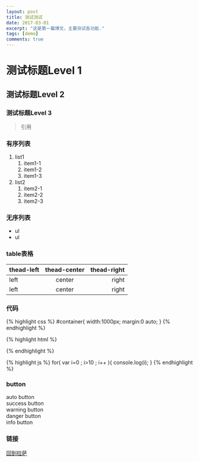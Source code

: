 ```yaml
---
layout: post
title: 测试测试
date: 2017-03-01
excerpt: "这是第一篇博文，主要测试各功能."
tags: [demo]
comments: true
---
```


# 测试标题Level 1

## 测试标题Level 2

### 测试标题Level 3

>引用

### 有序列表

1. list1
	1. item1-1
	2. item1-2
	3. item1-3
2. list2
	1. item2-1
	2. item2-2
	3. item2-3

### 无序列表

* ul
* ul

### table表格

| thead-left | thead-center | thead-right |
|:-----------|:------------:|------------:|
| left       |center        | right       |
| left       |center        | right       |


### 代码

{% highlight css %}
#container{
  width:1000px;
  margin:0 auto;
}
{% endhighlight %}


{% highlight html %}
<div id="container">
	<a href="#" class="link"></a>
</div>
{% endhighlight %}

{% highlight js %}
for( var i=0 ; i>10 ; i++ ){
	console.log(i);
}
{% endhighlight %}

### button

<div mardown="0" class="btn">auto button</div>

<div mardown="0" class="btn btn-success">success button</div>

<div mardown="0" class="btn btn-warning">warning button</div>

<div mardown="0" class="btn btn-danger">danger button</div>

<div mardown="0" class="btn btn-info">info button</div>


### 链接
[回到拉萨](screamwitch.github.io)
